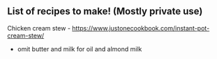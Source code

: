 ## List of recipes to make! (Mostly private use)

Chicken cream stew - https://www.justonecookbook.com/instant-pot-cream-stew/
- omit butter and milk for oil and almond milk

